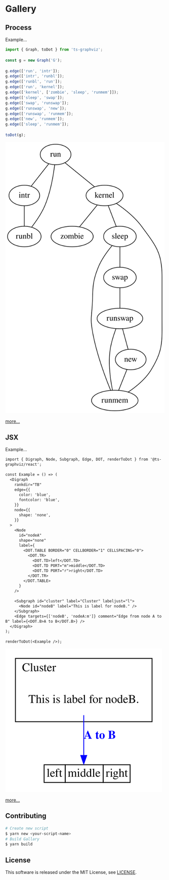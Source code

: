 <!-- THIS FILE IS GENERATED BY scripts/build.ts, DON'T EDIT -->
# Gallery

## Process

Example...

```ts
import { Graph, toDot } from 'ts-graphviz';

const g = new Graph('G');

g.edge(['run', 'intr']);
g.edge(['intr', 'runbl']);
g.edge(['runbl', 'run']);
g.edge(['run', 'kernel']);
g.edge(['kernel', ['zombie', 'sleep', 'runmem']]);
g.edge(['sleep', 'swap']);
g.edge(['swap', 'runswap']);
g.edge(['runswap', 'new']);
g.edge(['runswap', 'runmem']);
g.edge(['new', 'runmem']);
g.edge(['sleep', 'runmem']);

toDot(g);
```

![title](./gallery/process/result.svg)

[more...](gallery/process/README.md)

## JSX

Example...

```tsx
import { Digraph, Node, Subgraph, Edge, DOT, renderToDot } from '@ts-graphviz/react';

const Example = () => (
  <Digraph
    rankdir="TB"
    edge={{
      color: 'blue',
      fontcolor: 'blue',
    }}
    node={{
      shape: 'none',
    }}
  >
    <Node
      id="nodeA"
      shape="none"
      label={
        <DOT.TABLE BORDER="0" CELLBORDER="1" CELLSPACING="0">
          <DOT.TR>
            <DOT.TD>left</DOT.TD>
            <DOT.TD PORT="m">middle</DOT.TD>
            <DOT.TD PORT="r">right</DOT.TD>
          </DOT.TR>
        </DOT.TABLE>
      }
    />

    <Subgraph id="cluster" label="Cluster" labeljust="l">
      <Node id="nodeB" label="This is label for nodeB." />
    </Subgraph>
    <Edge targets={['nodeB', 'nodeA:m']} comment="Edge from node A to B" label={<DOT.B>A to B</DOT.B>} />
  </Digraph>
);

renderToDot(<Example />);
```

![title](./gallery/jsx/result.svg)

[more...](gallery/jsx/README.md)

## Contributing

```bash
# Create new script
$ yarn new <your-script-name>
# Build Gallary
$ yarn build
```

## License

This software is released under the MIT License, see [LICENSE](./LICENSE).
